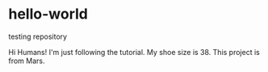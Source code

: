 # hello-world
testing repository

Hi Humans!
I'm just following the tutorial. My shoe size is 38.
This project is from Mars.
